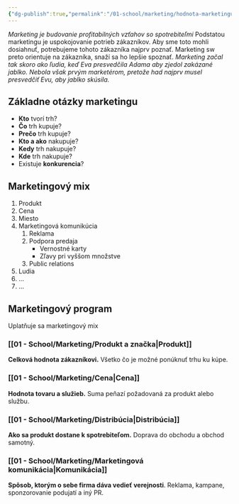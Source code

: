 ```yaml
---
{"dg-publish":true,"permalink":"/01-school/marketing/hodnota-marketingu/","tags":["year1","winterSemester","uniMRK"]}
---
```


*Marketing je budovanie profitabilných vzťahov so spotrebiteľmi*
Podstatou marketingu je uspokojovanie potrieb zákazníkov. Aby sme toto mohli dosiahnuť, potrebujeme tohoto zákazníka najprv poznať. Marketing sw preto orientuje na zákazníka, snaží sa ho lepšie spoznať.
*Marketing začal tak skoro ako ľudia, keď Eva presvedčila Adama aby zjedol zakázané jablko. Nebola však prvým marketérom, pretože had najprv musel presvedčiť Evu, aby jablko skúsila.*
## Základne otázky marketingu
- **Kto** tvorí trh?
- **Čo** trh kupuje?
- **Prečo** trh kupuje?
- **Kto a ako** nakupuje?
- **Kedy** trh nakupuje?
- **Kde** trh nakupuje?
- Existuje **konkurencia**?
## Marketingový mix
1. Produkt
2. Cena
3. Miesto
4. Marketingová komunikúcia
	1. Reklama
	2. Podpora predaja
		- Vernostné karty
		- Zľavy pri vyššom množstve
	3. Public relations
5. Ludia
6. …
7. …
## Marketingový program
Uplatňuje sa marketingový mix
### [[01 - School/Marketing/Produkt a značka\|Produkt]]
**Celková hodnota zákazníkovi.** Všetko čo je možné ponúknuť trhu ku kúpe.
### [[01 - School/Marketing/Cena\|Cena]]
**Hodnota tovaru a služieb.** Suma peňazí požadovaná za produkt alebo službu.
### [[01 - School/Marketing/Distribúcia\|Distribúcia]]
**Ako sa produkt dostane k spotrebiteľom.** Doprava do obchodu a obchod samotný.
### [[01 - School/Marketing/Marketingová komunikácia\|Komunikácia]]
**Spôsob, ktorým o sebe firma dáva vedieť verejnosti**. Reklama, kampane, sponzorovanie podujatí a iný PR.